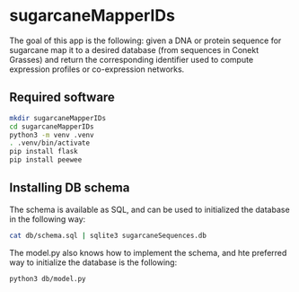 # sugarcaneMapperIDs

The goal of this app is the following: given a DNA or protein sequence for sugarcane map it to a desired database (from sequences in Conekt Grasses) and return the corresponding identifier used to compute expression profiles or co-expression networks.

## Required software

```bash
mkdir sugarcaneMapperIDs
cd sugarcaneMapperIDs
python3 -m venv .venv
. .venv/bin/activate
pip install flask
pip install peewee
```

## Installing DB schema

The schema is available as SQL, and can be used to initialized the database in the following way:

```bash
cat db/schema.sql | sqlite3 sugarcaneSequences.db
```

The model.py also knows how to implement the schema, and hte preferred way to initialize the database is the following:

```bash
python3 db/model.py
```
